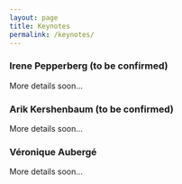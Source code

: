 ```yaml
---
layout: page
title: Keynotes
permalink: /keynotes/
---
```


### Irene Pepperberg (to be confirmed)

More details soon...

### Arik Kershenbaum (to be confirmed)

More details soon...

### Véronique Aubergé

More details soon...
